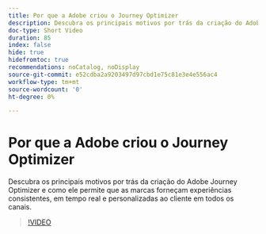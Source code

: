 ```yaml
---
title: Por que a Adobe criou o Journey Optimizer
description: Descubra os principais motivos por trás da criação do Adobe Journey Optimizer e como ele permite que as marcas forneçam experiências consistentes, em tempo real e personalizadas ao cliente em todos os canais.
doc-type: Short Video
duration: 85
index: false
hide: true
hidefromtoc: true
recommendations: noCatalog, noDisplay
source-git-commit: e52cdba2a9203497d97cbd1e75c81e3e4e556ac4
workflow-type: tm+mt
source-wordcount: '0'
ht-degree: 0%

---
```



# Por que a Adobe criou o Journey Optimizer

Descubra os principais motivos por trás da criação do Adobe Journey Optimizer e como ele permite que as marcas forneçam experiências consistentes, em tempo real e personalizadas ao cliente em todos os canais.

<!-- 62_S520_3442520_84_why-adobe-built-journey-optimizer -->
>[!VIDEO](https://video.tv.adobe.com/v/3458179/?learn=on&enablevpops=true)
